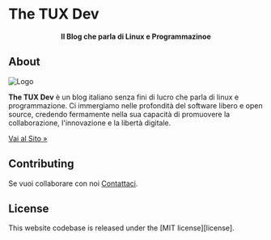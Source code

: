 # The TUX Dev

<p align="center">
    <b>Il Blog che parla di Linux e Programmazinoe</b>
    <br />
</p>

## About

![Logo](https://thetuxdev.github.io/img/logo_icon.svg)

**The TUX Dev** è un blog italiano senza fini di lucro che parla di linux e programmazione.
Ci immergiamo nelle profondità del software libero e open source, credendo fermamente nella sua capacità di promuovere la collaborazione, l'innovazione e la libertà digitale.

[Vai al Sito »](https://thetuxdev.github.io/)

## Contributing

Se vuoi collaborare con noi [Contattaci](mailto:thetuxdev@gmail.com).

## License

This website codebase is released under the [MIT license][license].
